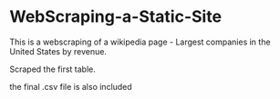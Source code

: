 # WebScraping-a-Static-Site

This is a webscraping of a wikipedia page - Largest companies in the United States by revenue.

Scraped the first table.

the final .csv file is also included
